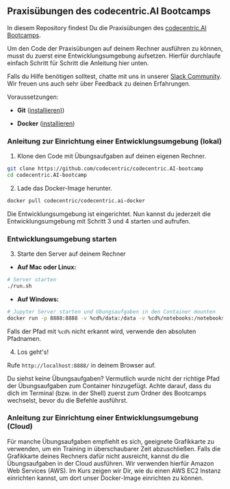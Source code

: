 ## Praxisübungen des codecentric.AI Bootcamps

In diesem Repository findest Du die Praxisübungen des [codecentric.AI Bootcamps](https://bootcamp.codecentric.ai).

Um den Code der Praxisübungen auf deinem Rechner ausführen zu können, musst du zuerst eine Entwicklungsumgebung aufsetzen. Hierfür durchlaufe einfach Schritt für Schritt die Anleitung hier unten.

Falls du Hilfe benötigen solltest, chatte mit uns in unserer [Slack Community](https://join.slack.com/t/cc-ai-bootcamp/shared_invite/enQtNTQyMTk0MzM2OTMxLTNkODg2YzIwYjdhZGI4YmU3YWNhMDc4NmIwZmFmMmJiN2JiODM1M2EyYTQxZGNhZjQwOGIwMTRlMDlhYzg1YTI). Wir freuen uns auch sehr über Feedback zu deinen Erfahrungen.

Voraussetzungen:

- **Git** ([installieren)](https://git-scm.com/book/de/v1/Los-geht%E2%80%99s-Git-installieren))

- **Docker** ([installieren](https://docs.docker.com/install/))

### Anleitung zur Einrichtung einer Entwicklungsumgebung (lokal)

1. Klone den Code mit Übungsaufgaben auf deinen eigenen Rechner.

```bash
git clone https://github.com/codecentric/codecentric.AI-bootcamp
cd codecentric.AI-bootcamp
```

2. Lade das Docker-Image herunter.

```bash
docker pull codecentric/codecentric.ai-docker
```

Die Entwicklungsumgebung ist eingerichtet. Nun kannst du jederzeit die Entwicklungsumgebung mit Schritt 3 und 4 starten und aufrufen.

### Entwicklungsumgebung starten

3. Starte den Server auf deinem Rechner

  - **Auf Mac oder Linux:**

```bash
# Server starten
./run.sh
```
  - **Auf Windows:**

```bash
# Jupyter Server starten und Übungsaufgaben in den Container mounten
docker run -p 8888:8888 -v %cd%/data:/data -v %cd%/notebooks:/notebooks codecentric/codecentric.ai-docker
```

Falls der Pfad mit `%cd%` nicht erkannt wird, verwende den absoluten Pfadnamen.

4. Los geht's!

Rufe `http://localhost:8888/` in deinem Browser auf.

Du siehst keine Übungsaufgaben?
Vermutlich wurde nicht der richtige Pfad der Übungsaufgaben zum Container hinzugefügt. Achte darauf, dass du dich im Terminal (bzw. in der Shell) zuerst zum Ordner des Bootcamps wechselst, bevor du die Befehle ausführst.

### Anleitung zur Einrichtung einer Entwicklungsumgebung (Cloud)

Für manche Übungsaufgaben empfiehlt es sich, geeignete Grafikkarte zu verwenden, um ein Training in überschaubarer Zeit abzuschließen. Falls die Grafikkarte deines Rechners dafür nicht ausreicht, kannst du die Übungsaufgaben in der Cloud ausführen. Wir verwenden hierfür Amazon Web Services (AWS). Im Kurs zeigen wir Dir, wie du einen AWS EC2 Instanz einrichten kannst, um dort unser Docker-Image einrichten zu können.
